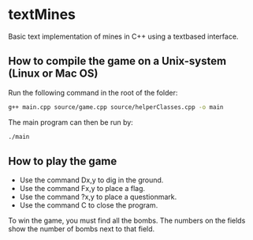 # textMines
Basic text implementation of mines in C++ using a textbased interface.  

## How to compile the game on a Unix-system (Linux or Mac OS)
Run the following command in the root of the folder:
```zsh
g++ main.cpp source/game.cpp source/helperClasses.cpp -o main
```
The main program can then be run by:
```zsh
./main
```


## How to play the game
- Use the command Dx,y to dig in the ground.
- Use the command Fx,y to place a flag.
- Use the command ?x,y to place a questionmark.
- Use the command C to close the program.

To win the game, you must find all the bombs. The numbers on the fields show the number of bombs next to that field.
